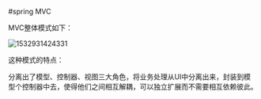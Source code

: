 #spring MVC

MVC整体模式如下：

![1532931424331](E:\mydairy\框架\MVC模式.png)



这种模式的特点：

分离出了模型、控制器、视图三大角色，将业务处理从UI中分离出来，封装到模型个控制器中去，使得他们之间相互解耦，可以独立扩展而不需要相互依赖彼此。

